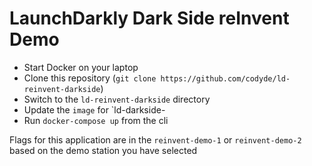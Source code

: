 # LaunchDarkly Dark Side reInvent Demo 

* Start Docker on your laptop 
* Clone this repository (`git clone https://github.com/codyde/ld-reinvent-darkside`)
* Switch to the `ld-reinvent-darkside` directory 
* Update the `image` for `ld-darkside-
* Run `docker-compose up` from the cli 

Flags for this application are in the `reinvent-demo-1` or `reinvent-demo-2` based on the demo station you have selected